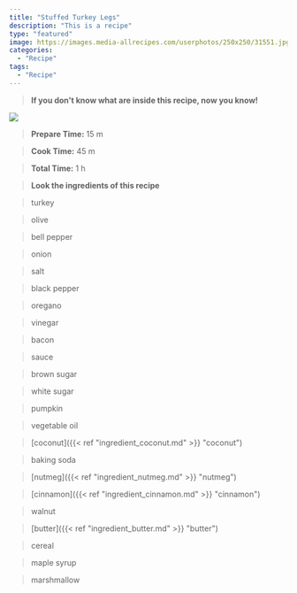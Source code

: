```yaml
---
title: "Stuffed Turkey Legs"
description: "This is a recipe"
type: "featured"
image: https://images.media-allrecipes.com/userphotos/250x250/31551.jpg
categories: 
  - "Recipe"
tags: 
  - "Recipe"
---
```



>**If you don't know what are inside this recipe, now you know!**

![](../images/Recipes-Banner.jpg)
> **Prepare Time:** 15 m


> **Cook Time:** 45 m


> **Total Time:** 1 h

> **Look the ingredients of this recipe**

> turkey

> olive

> bell pepper

> onion

> salt

> black pepper

> oregano

> vinegar

> bacon

> sauce

> brown sugar

> white sugar

> pumpkin

> vegetable oil

> [coconut]({{< ref "ingredient_coconut.md" >}} "coconut")

> baking soda

> [nutmeg]({{< ref "ingredient_nutmeg.md" >}} "nutmeg")

> [cinnamon]({{< ref "ingredient_cinnamon.md" >}} "cinnamon")

> walnut

> [butter]({{< ref "ingredient_butter.md" >}} "butter")

> cereal

> maple syrup

> marshmallow

